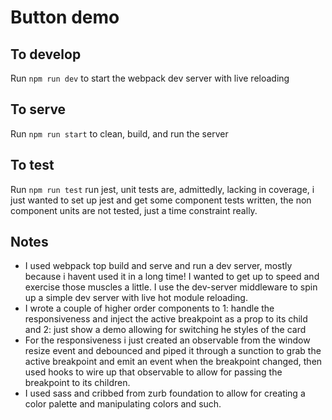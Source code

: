 # Button demo

## To develop

Run `npm run dev` to start the webpack dev server with live reloading

## To serve

Run `npm run start` to clean, build, and run the server

## To test

Run `npm run test` run jest, unit tests are, admittedly, lacking in coverage, i just wanted to set up jest and get some component tests written, the non component units are not tested, just a time constraint really.

## Notes

- I used webpack top build and serve and run a dev server, mostly because i havent used it in a long time! I wanted to get up to speed and exercise those muscles a little. I use the dev-server middleware to spin up a simple dev server with live hot module reloading.
- I wrote a couple of higher order components to 1: handle the responsiveness and inject the active breakpoint as a prop to its child and 2: just show a demo allowing for switching he styles of the card
- For the responsiveness i just created an observable from the window resize event and debounced and piped it through a sunction to grab the active breakpoint and emit an event when the breakpoint changed, then used hooks to wire up that observable to allow for passing the breakpoint to its children.
- I used sass and cribbed from zurb foundation to allow for creating a color palette and manipulating colors and such.
